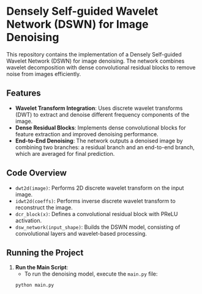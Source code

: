 # Densely Self-guided Wavelet Network (DSWN) for Image Denoising

This repository contains the implementation of a Densely Self-guided Wavelet Network (DSWN) for image denoising. The network combines wavelet decomposition with dense convolutional residual blocks to remove noise from images efficiently.

## Features
- **Wavelet Transform Integration**: Uses discrete wavelet transforms (DWT) to extract and denoise different frequency components of the image.
- **Dense Residual Blocks**: Implements dense convolutional blocks for feature extraction and improved denoising performance.
- **End-to-End Denoising**: The network outputs a denoised image by combining two branches: a residual branch and an end-to-end branch, which are averaged for final prediction.
  
## Code Overview
- `dwt2d(image)`: Performs 2D discrete wavelet transform on the input image.
- `idwt2d(coeffs)`: Performs inverse discrete wavelet transform to reconstruct the image.
- `dcr_block(x)`: Defines a convolutional residual block with PReLU activation.
- `dsw_network(input_shape)`: Builds the DSWN model, consisting of convolutional layers and wavelet-based processing.

## Running the Project
1. **Run the Main Script**:
   - To run the denoising model, execute the `main.py` file:
   ```bash
   python main.py
